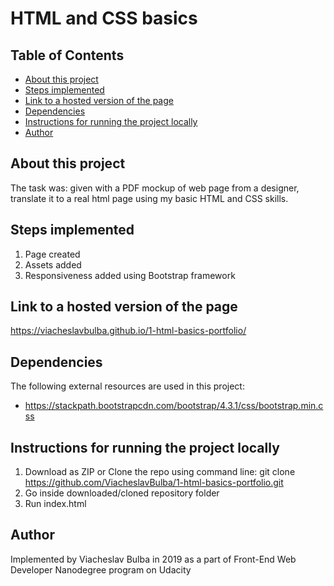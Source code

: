 # HTML and CSS basics

## Table of Contents

* [About this project](#about-this-project)
* [Steps implemented](#steps-implemented)
* [Link to a hosted version of the page](#link-to-a-hosted-version-of-the-page)
* [Dependencies](#dependencies)
* [Instructions for running the project locally](#instructions-for-running-the-project-locally)
* [Author](#author)

## About this project

The task was: given with a PDF mockup of web page from a designer, translate it to a real html page using my basic HTML and CSS skills.

## Steps implemented

1. Page created
2. Assets added
3. Responsiveness added using Bootstrap framework

## Link to a hosted version of the page

https://viacheslavbulba.github.io/1-html-basics-portfolio/

## Dependencies

The following external resources are used in this project:

* https://stackpath.bootstrapcdn.com/bootstrap/4.3.1/css/bootstrap.min.css

## Instructions for running the project locally

1. Download as ZIP or Clone the repo using command line: git clone https://github.com/ViacheslavBulba/1-html-basics-portfolio.git
2. Go inside downloaded/cloned repository folder
3. Run index.html

## Author

Implemented by Viacheslav Bulba in 2019 as a part of Front-End Web Developer Nanodegree program on Udacity
